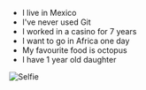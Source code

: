 - I live in Mexico
- I've never used Git
- I worked in a casino for 7 years
- I want to go in Africa one day
- My favourite food is octopus
- I have 1 year old daughter

![Selfie](C:\Users\Masterboy\Desktop\Homework\img\IMG_7103.jpg)
